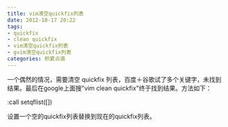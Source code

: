 ```yaml
---
title: vim清空quickfix列表
date: 2012-10-17 20:22
tags:
- quickfix
- clean quickfix
- vim清空quickfix列表
- gvim清空quickfix列表
categories: 积累点滴
---
```


一个偶然的情况，需要清空 quickfix 列表，百度＋谷歌试了多个关键字，未找到结果。最后在google上面搜"vim clean quickfix"终于找到结果。方法如下：

:call setqflist([])

设置一个空的quickfix列表替换到现在的quickfix列表。
